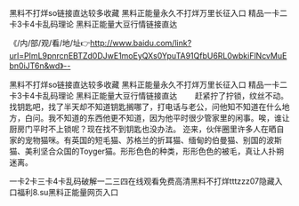 黑料不打烊so链接直达较多收藏
黑料正能量永久不打烊万里长征入口
精品一卡二卡3卡4卡乱码理论
黑料正能量大豆行情链接直达


《/内/部/观/看/地/址👉http://www.baidu.com/link?url=PImL9pnrcnEBTZd0DJwE1moEyQXs0YpuTA91QfbU6RL0wbkiFlNcvMuEbn0iJT6n&wd》--

黑料不打烊so链接直达较多收藏
黑料正能量永久不打烊万里长征入口
精品一卡二卡3卡4卡乱码理论
黑料正能量大豆行情链接直达
　　赶紧拧了拧锁，纹丝不动。找钥匙吧，找了半天却不知道钥匙搁哪了，打电话与老公，问他知不知道在什么地方，白问。我不知道的东西他更不知道，因为他平时很少管家里的闲事。唉，谁让厨房门平时不上锁呢？现在找不到钥匙也没办法。
迩来，伙伴圈里许多人在晒自家的宠物猫咪。有英国的短毛猫、苏格兰的折耳猫、缅甸的伯曼猫、别国的波斯猫、美利坚合众国的Toyger猫。形形色色的种类，形形色色的被毛，真让人扑朔迷离。





一卡2卡三卡4卡乱码破解一二三四在线观看免费高清黑料不打烊tttzzz07隐藏入口福利8.su黑料正能量网页入口
